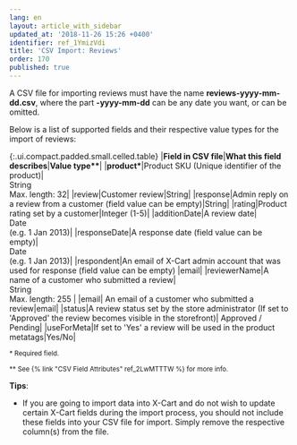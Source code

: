```yaml
---
lang: en
layout: article_with_sidebar
updated_at: '2018-11-26 15:26 +0400'
identifier: ref_1YmizVdi
title: 'CSV Import: Reviews'
order: 170
published: true
---
```

A CSV file for importing reviews must have the name **reviews-yyyy-mm-dd.csv**, where the part **-yyyy-mm-dd** can be any date you want, or can be omitted.

Below is a list of supported fields and their respective value types for the import of reviews:

{:.ui.compact.padded.small.celled.table} 
|**Field in CSV file**|**What this field describes**|<strong>Value type**</strong>|
|<strong>product*</strong>|Product SKU (Unique identifier of the product)|<br>String<br>Max. length: 32|
|review|Customer review|String|
|response|Admin reply on a review from a customer (field value can be empty)|String|
|rating|Product rating set by a customer|Integer (1-5)|
|additionDate|A review date|<br>Date <br>(e.g. 1 Jan 2013)|
|responseDate|A response date (field value can be empty)|<br>Date <br> (e.g. 1 Jan 2013)|
|respondent|An email of X-Cart admin account that was used for response (field value can be empty) |email|
|reviewerName|A name of a customer who submitted a review|<br> String <br> Max. length: 255 |
|email| An email of a customer who submitted a review|email|
|status|A review status set by the store administrator (If set to 'Approved' the review becomes visible in the storefront)| Approved / Pending|
|useForMeta|If set to 'Yes' a review will be used in the product metatags|Yes/No|

<sub>* Required field.</sub>

<sub>** See {% link "CSV Field Attributes" ref_2LwMTTTW %} for more info.</sub>

**Tips**:

* If you are going to import data into X-Cart and do not wish to update certain X-Cart fields during the import process, you should not include these fields into your CSV file for import. Simply remove the respective column(s) from the file.
